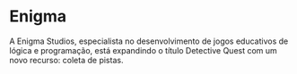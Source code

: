 # Enigma
A Enigma Studios, especialista no desenvolvimento de jogos educativos de lógica e programação, está expandindo o título Detective Quest com um novo recurso: coleta de pistas.   
